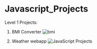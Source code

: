 
# Javascript_Projects
Level 1 Projects:
1. BMI Converter
![bmi](https://user-images.githubusercontent.com/43759020/120366444-4dbb5780-c32d-11eb-9ea7-d4c1e88d8415.JPG)

2. Weather webapp
![JavaScript Projects](https://user-images.githubusercontent.com/43759020/120366082-d7b6f080-c32c-11eb-8c41-35e0b2179346.JPG)
